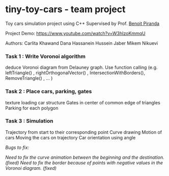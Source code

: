 # tiny-toy-cars - team project

Toy cars simulation project using C++
Supervised by Prof. [Benoit Piranda](https://www.femto-st.fr/fr/personnel-femto/bpiranda)

Project Demo: https://www.youtube.com/watch?v=W3hIzoKmmqU

Authors:
Carlita Khawand
Dana Hassanein
Hussein Jaber
Mikem Nikuevi


### Task 1 : Write Voronoi algorithm
deduce Voronoi diagram from Delauney graph. Use function calling (e.g. leftTriangle() , rightOrthogonalVector() , IntersectionWithBorders(), RemoveTriangle() , … )

### Task 2 : Place cars, parking, gates
texture loading
car structure
Gates in center of common edge of triangles
Parking for each polygon

### Task 3 : Simulation
Trajectory from start to their corresponding point
Curve drawing
Motion of cars 
Moving the cars on trajectory
Car orientation using angle


*Bugs to fix:*

*Need to fix the curve animation between the beginning and the destination. (fixed)*
*Need to fix the border because of points with negative values in the Voronoi diagram. (fixed)*
